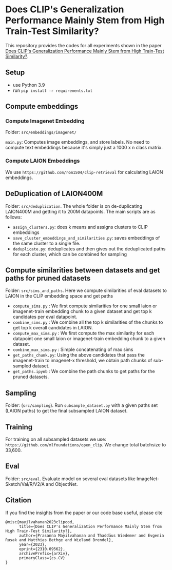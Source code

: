 # Does CLIP's Generalization Performance Mainly Stem from High Train-Test Similarity?
This repository provides the codes for all experiments shown in the paper [Does CLIP's Generalization Performance Mainly Stem from High Train-Test Similarity?](https://arxiv.org/abs/2310.09562).

## Setup
- use Python 3.9
- run `pip install -r requirements.txt`

## Compute embeddings
### Compute Imagenet Embedding
Folder: `src/embeddings/imagenet/`

`main.py`: Computes image embeddings, and store labels. No need to compute text embeddings because it's simply just a 1000 x n class matrix.

### Compute LAION Embeddings
We use `https://github.com/rom1504/clip-retrieval` for calculating LAION embeddings.

## DeDuplication of LAION400M 
Folder: `src/deduplication`.
The whole folder is on de-duplicating LAION400M and getting it to 200M datapoints.
The main scripts are as follows:
- `assign_clusters.py`: does k means and assigns clusters to CLIP embeddings
- `save_cluster_embeddings_and_similarities.py`: saves embeddings of the same cluster to a single file.
- `deduplicate.py`: deduplicates and then gives out the deduplicated paths for each cluster, which can be combined for sampling

## Compute similarities between datasets and get paths for pruned datasets
Folder: `src/sims_and_paths`.
Here we compute similarities of eval datasets to LAION in the CLIP embedding space and get paths
- `compute_sims.py` : We first compute similarities for one small laion or imagenet-train embedding chunk to a given dataset and get top k candidates per eval datapoint.
- `combine_sims.py` : We combine all the top k similarities of the chunks to get top k overall candidates in LAION.
- `compute_max_sims.py` : We first compute the max similarity for each datapoint one small laion or imagenet-train embedding chunk to a given dataset.
- `combine_max_sims.py` : Simple concatenating of max sims
- `get_paths_chunk.py`: Using the above candidates that pass the imagenet-train to imagenet-x threshold, we obtain path chunks of sub-sampled dataset.
- `get_paths.ipynb` : We combine the path chunks to get paths for the pruned datasets. 

## Sampling 
Folder: (`src/sampling`).
Run `subsample_dataset.py` with a given paths set (LAION paths) to get the final subsampled LAION dataset.

## Training
For training on all subsampled datasets we use: `https://github.com/mlfoundations/open_clip`. We change total batchsize to 33,600.

## Eval 
Folder: `src/eval`.
Evaluate model on several eval datasets like ImageNet-Sketch/Val/R/V2/A and ObjectNet.

## Citation
If you find the insights from the paper or our code base useful, please cite
```
@misc{mayilvahanan2023clipood,
      title={Does CLIP's Generalization Performance Mainly Stem from High Train-Test Similarity?}, 
      author={Prasanna Mayilvahanan and Thaddäus Wiedemer and Evgenia Rusak and Matthias Bethge and Wieland Brendel},
      year={2023},
      eprint={2310.09562},
      archivePrefix={arXiv},
      primaryClass={cs.CV}
}
```